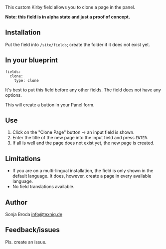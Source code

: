 This custom Kirby field allows you to clone a page in the panel.

**Note: this field is in alpha state and just a proof of concept.**

## Installation

Put the field into `/site/fields`; create the folder if it does not exist yet.

## In your blueprint

```
fields:
  clone:
    type: clone
```

It's best to put this field before any other fields. The field does not have any options.

This will create a button in your Panel form.

## Use

1. Click on the "Clone Page" button => an input field is shown.
2. Enter the title of the new page into the input field and press `ENTER`.
3. If all is well and the page does not exist yet, the new page is created.

## Limitations

- If you are on a multi-lingual installation, the field is only shown in the default language. It does, however, create a page in every available language.
- No field translations available.


## Author

Sonja Broda info@texniq.de

## Feedback/issues

Pls. create an issue.
